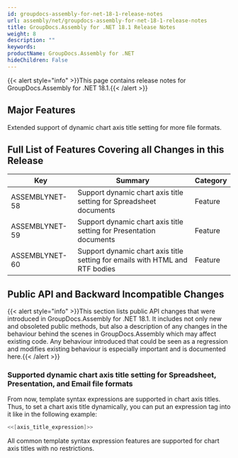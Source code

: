 ```yaml
---
id: groupdocs-assembly-for-net-18-1-release-notes
url: assembly/net/groupdocs-assembly-for-net-18-1-release-notes
title: GroupDocs.Assembly for .NET 18.1 Release Notes
weight: 8
description: ""
keywords: 
productName: GroupDocs.Assembly for .NET
hideChildren: False
---
```

{{< alert style="info" >}}This page contains release notes for GroupDocs.Assembly for .NET 18.1.{{< /alert >}}

## Major Features

Extended support of dynamic chart axis title setting for more file formats.

## Full List of Features Covering all Changes in this Release

| Key | Summary | Category |
| --- | --- | --- |
| ASSEMBLYNET-58  | Support dynamic chart axis title setting for Spreadsheet documents    | Feature |
| ASSEMBLYNET-59 | Support dynamic chart axis title setting for Presentation documents  | Feature |
| ASSEMBLYNET-60 | Support dynamic chart axis title setting for emails with HTML and RTF bodies | Feature |

## Public API and Backward Incompatible Changes

{{< alert style="info" >}}This section lists public API changes that were introduced in GroupDocs.Assembly for .NET 18.1. It includes not only new and obsoleted public methods, but also a description of any changes in the behaviour behind the scenes in GroupDocs.Assembly which may affect existing code. Any behaviour introduced that could be seen as a regression and modifies existing behaviour is especially important and is documented here.{{< /alert >}}

### Supported dynamic chart axis title setting for Spreadsheet, Presentation, and Email file formats

From now, template syntax expressions are supported in chart axis titles. Thus, to set a chart axis title dynamically, you can put an expression tag into it like in the following example: 

```csharp
<<[axis_title_expression]>>
```

All common template syntax expression features are supported for chart axis titles with no restrictions.
